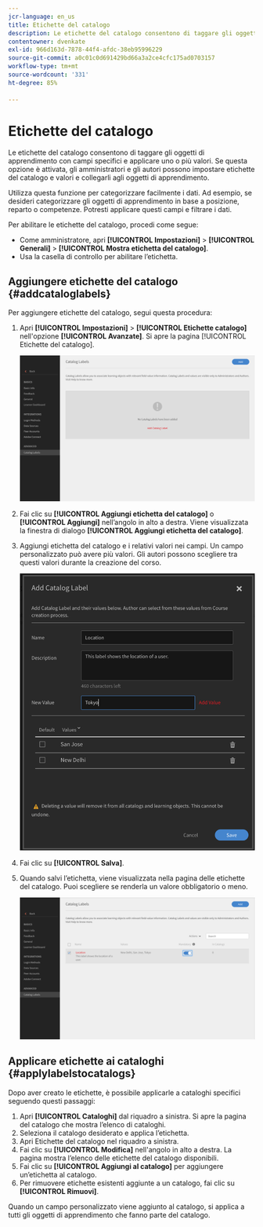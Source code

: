 ```yaml
---
jcr-language: en_us
title: Etichette del catalogo
description: Le etichette del catalogo consentono di taggare gli oggetti di apprendimento con campi specifici e applicare uno o più valori. Se questa opzione è attivata, gli amministratori e gli autori possono impostare etichette del catalogo e valori e collegarli agli oggetti di apprendimento.
contentowner: dvenkate
exl-id: 966d163d-7878-44f4-afdc-38eb95996229
source-git-commit: a0c01c0d691429bd66a3a2ce4cfc175ad0703157
workflow-type: tm+mt
source-wordcount: '331'
ht-degree: 85%

---
```


# Etichette del catalogo

Le etichette del catalogo consentono di taggare gli oggetti di apprendimento con campi specifici e applicare uno o più valori. Se questa opzione è attivata, gli amministratori e gli autori possono impostare etichette del catalogo e valori e collegarli agli oggetti di apprendimento.

Utilizza questa funzione per categorizzare facilmente i dati. Ad esempio, se desideri categorizzare gli oggetti di apprendimento in base a posizione, reparto o competenze. Potresti applicare questi campi e filtrare i dati.

Per abilitare le etichette del catalogo, procedi come segue:

* Come amministratore, apri **[!UICONTROL Impostazioni]** > **[!UICONTROL Generali]** > **[!UICONTROL Mostra etichetta del catalogo]**.
* Usa la casella di controllo per abilitare l’etichetta.

## Aggiungere etichette del catalogo {#addcataloglabels}

Per aggiungere etichette del catalogo, segui questa procedura:

1. Apri **[!UICONTROL Impostazioni]** > **[!UICONTROL Etichette catalogo]** nell&#39;opzione **[!UICONTROL Avanzate]**. Si apre la pagina [!UICONTROL Etichette del catalogo].

   ![](assets/catalog-labels-page.png)

1. Fai clic su **[!UICONTROL Aggiungi etichetta del catalogo]** o **[!UICONTROL Aggiungi]** nell’angolo in alto a destra. Viene visualizzata la finestra di dialogo **[!UICONTROL Aggiungi etichetta del catalogo]**.
1. Aggiungi etichetta del catalogo e i relativi valori nei campi. Un campo personalizzato può avere più valori. Gli autori possono scegliere tra questi valori durante la creazione del corso.

   ![](assets/add-labels.png)

1. Fai clic su **[!UICONTROL Salva]**.
1. Quando salvi l’etichetta, viene visualizzata nella pagina delle etichette del catalogo. Puoi scegliere se renderla un valore obbligatorio o meno.

   ![](assets/catalog-label.png)

## Applicare etichette ai cataloghi {#applylabelstocatalogs}

Dopo aver creato le etichette, è possibile applicarle a cataloghi specifici seguendo questi passaggi:

1. Apri **[!UICONTROL Cataloghi]** dal riquadro a sinistra. Si apre la pagina del catalogo che mostra l’elenco di cataloghi.
1. Seleziona il catalogo desiderato e applica l’etichetta.
1. Apri Etichette del catalogo nel riquadro a sinistra.
1. Fai clic su **[!UICONTROL Modifica]** nell&#39;angolo in alto a destra. La pagina mostra l’elenco delle etichette del catalogo disponibili.
1. Fai clic su **[!UICONTROL Aggiungi al catalogo]** per aggiungere un’etichetta al catalogo.
1. Per rimuovere etichette esistenti aggiunte a un catalogo, fai clic su **[!UICONTROL Rimuovi]**.

Quando un campo personalizzato viene aggiunto al catalogo, si applica a tutti gli oggetti di apprendimento che fanno parte del catalogo.
